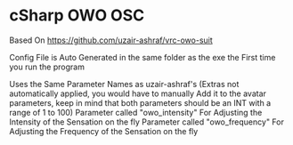 # cSharp OWO OSC
 Based On https://github.com/uzair-ashraf/vrc-owo-suit   
 
 Config File is Auto Generated in the same folder as the exe the First time you run the program   
 
 Uses the Same Parameter Names as uzair-ashraf's 
(Extras not automatically applied, you would have to manually Add it to the avatar parameters, keep in mind that both parameters should be an INT with a range of 1 to 100)
 Parameter called "owo_intensity" For Adjusting the Intensity of the Sensation on the fly
 Parameter called "owo_frequency" For Adjusting the Frequency of the Sensation on the fly